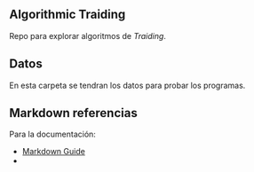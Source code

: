## Algorithmic Traiding

Repo para explorar algoritmos de *Traiding*.


## Datos
En esta carpeta  se tendran los datos para probar los programas. 


## Markdown referencias
Para la documentación: 

- [Markdown Guide](https://www.markdownguide.org/basic-syntax/)
- 
